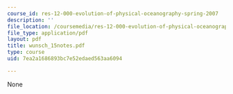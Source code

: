 ```yaml
---
course_id: res-12-000-evolution-of-physical-oceanography-spring-2007
description: ''
file_location: /coursemedia/res-12-000-evolution-of-physical-oceanography-spring-2007/7ea2a1686893bc7e52edaed563aa6094_wunsch_15notes.pdf
file_type: application/pdf
layout: pdf
title: wunsch_15notes.pdf
type: course
uid: 7ea2a1686893bc7e52edaed563aa6094

---
```

None